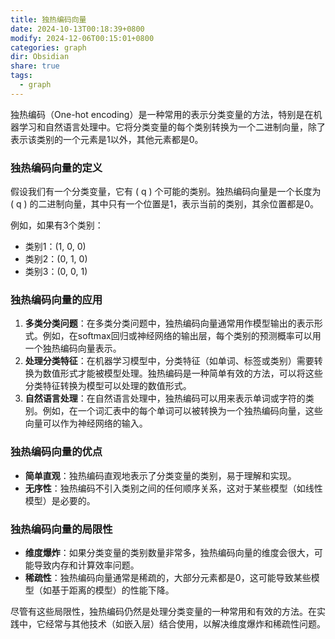 ```yaml
---
title: 独热编码向量
date: 2024-10-13T00:18:39+0800
modify: 2024-12-06T00:15:01+0800
categories: graph
dir: Obsidian
share: true
tags:
  - graph
---
```


独热编码（One-hot encoding）是一种常用的表示分类变量的方法，特别是在机器学习和自然语言处理中。它将分类变量的每个类别转换为一个二进制向量，除了表示该类别的一个元素是1以外，其他元素都是0。

### 独热编码向量的定义

假设我们有一个分类变量，它有 \( q \) 个可能的类别。独热编码向量是一个长度为 \( q \) 的二进制向量，其中只有一个位置是1，表示当前的类别，其余位置都是0。

例如，如果有3个类别：

- 类别1：(1, 0, 0)
- 类别2：(0, 1, 0)
- 类别3：(0, 0, 1)

### 独热编码向量的应用

1. **多类分类问题**：在多类分类问题中，独热编码向量通常用作模型输出的表示形式。例如，在softmax回归或神经网络的输出层，每个类别的预测概率可以用一个独热编码向量表示。
2. **处理分类特征**：在机器学习模型中，分类特征（如单词、标签或类别）需要转换为数值形式才能被模型处理。独热编码是一种简单有效的方法，可以将这些分类特征转换为模型可以处理的数值形式。
3. **自然语言处理**：在自然语言处理中，独热编码可以用来表示单词或字符的类别。例如，在一个词汇表中的每个单词可以被转换为一个独热编码向量，这些向量可以作为神经网络的输入。

### 独热编码向量的优点

- **简单直观**：独热编码直观地表示了分类变量的类别，易于理解和实现。
- **无序性**：独热编码不引入类别之间的任何顺序关系，这对于某些模型（如线性模型）是必要的。

### 独热编码向量的局限性

- **维度爆炸**：如果分类变量的类别数量非常多，独热编码向量的维度会很大，可能导致内存和计算效率问题。
- **稀疏性**：独热编码向量通常是稀疏的，大部分元素都是0，这可能导致某些模型（如基于距离的模型）的性能下降。

尽管有这些局限性，独热编码仍然是处理分类变量的一种常用和有效的方法。在实践中，它经常与其他技术（如嵌入层）结合使用，以解决维度爆炸和稀疏性问题。